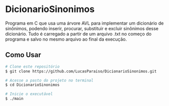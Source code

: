 # DicionarioSinonimos
Programa em C que usa uma árvore AVL para implementar um dicionário de sinônimos, podendo inserir, procurar, substituir e excluir sinônimos desse dicionário. Tudo é carregado a partir de um arquivo .txt no começo do programa e salvo no mesmo arquivo ao final da execução.

## Como Usar
```bash
# Clone este repositório 
$ git clone https://github.com/LucasParaiso/DicionarioSinonimos.git

# Acesse a pasto do projeto no terminal
$ cd DicionarioSinonimos

# Inicie o executável
$ ./main
```
